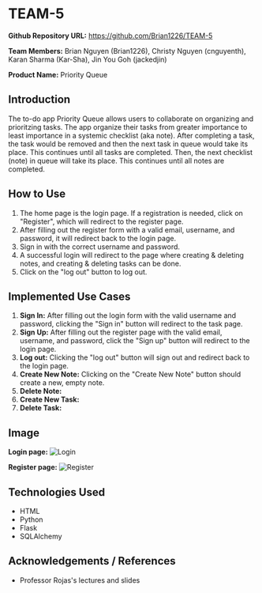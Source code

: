 # TEAM-5

**Github Repository URL:** https://github.com/Brian1226/TEAM-5

**Team Members:** Brian Nguyen (Brian1226), Christy Nguyen (cnguyenth), Karan Sharma (Kar-Sha), Jin You Goh (jackedjin)

**Product Name:** Priority Queue

## Introduction
The to-do app Priority Queue allows users to collaborate on organizing and prioritzing tasks. The app organize their tasks from greater importance to least importance in a systemic checklist (aka note). After completing a task, the task would be removed and then the next task in queue would take its place. This continues until all tasks are completed. Then, the next checklist (note) in queue will take its place. This continues until all notes are completed.

## How to Use 
1. The home page is the login page. If a registration is needed, click on "Register", which will redirect to the register page.
2. After filling out the register form with a valid email, username, and password, it will redirect back to the login page.
3. Sign in with the correct username and password.
4. A successful login will redirect to the page where creating & deleting notes, and creating & deleting tasks can be done.
5. Click on the "log out" button to log out.

## Implemented Use Cases
1. **Sign In:** After filling out the login form with the valid username and password, clicking the "Sign in" button will redirect to the task page.
2. **Sign Up:** After filling out the register page with the valid email, username, and password, click the "Sign up" button will redirect to the login page.
3. **Log out:** Clicking the "log out" button will sign out and redirect back to the login page.
4. **Create New Note:** Clicking on the "Create New Note" button should create a new, empty note.
5. **Delete Note:**
6. **Create New Task:**
7. **Delete Task:**

## Image
**Login page:**
![Login](https://i.postimg.cc/fysDZPGP/Screen-Shot-2021-04-28-at-10-24-01-AM.png)

**Register page:**
![Register](https://i.postimg.cc/kGw3CgFV/Screen-Shot-2021-04-28-at-10-24-17-AM.png)

## Technologies Used
* HTML
* Python
* Flask
* SQLAlchemy

## Acknowledgements / References
* Professor Rojas's lectures and slides





